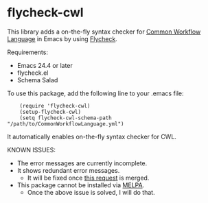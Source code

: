 # flycheck-cwl
This library adds a on-the-fly syntax checker for [Common Workflow Language](http://www.commonwl.org) in Emacs by using [Flycheck](http://www.flycheck.org/).

Requirements:
  * Emacs 24.4 or later
  * flycheck.el
  * Schema Salad

To use this package, add the following line to your .emacs file:
```emacs
    (require 'flycheck-cwl)
    (setup-flycheck-cwl)
    (setq flycheck-cwl-schema-path "/path/to/CommonWorkflowLanguage.yml")
```
It automatically enables on-the-fly syntax checker for CWL.

KNOWN ISSUES:
- The error messages are currently incomplete.
- It shows redundant error messages.
  - It will be fixed once [this request](https://github.com/common-workflow-language/schema_salad/pull/135) is merged.
- This package cannot be installed via [MELPA](https://melpa.org/).
  - Once the above issue is solved, I will do that.
